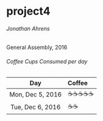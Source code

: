 # project4
###### Jonathan Ahrens  
General Assembly, 2016  


###### Coffee Cups Consumed per day
Day | Coffee
:---: | :---
Mon, Dec 5, 2016 | ☕☕☕☕☕
Tue, Dec 6, 2016 | ☕☕
